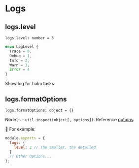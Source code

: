# Logs

## logs.level

`logs.level: number = 3`

```ts
enum LogLevel {
  Trace = 0,
  Debug = 1,
  Info = 2,
  Warn = 3,
  Error = 4
}
```

Show log for balm tasks.

## logs.formatOptions

`logs.formatOptions: object = {}`

Node.js - `util.inspect(object[, options])`. Reference [options](https://github.com/nodejs/node/blob/master/doc/api/util.md#utilinspectobject-options).

:chestnut: For example:

```js
module.exports = {
  logs: {
    level: 2 // The smaller, the detailed
  }
  // Other Options...
};
```
